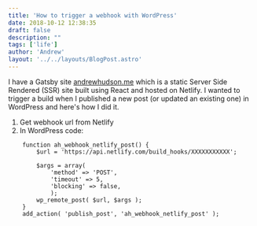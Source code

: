 ```yaml
---
title: 'How to trigger a webhook with WordPress'
date: 2018-10-12 12:38:35
draft: false
description: ""
tags: ['life']
author: 'Andrew'
layout: '../../layouts/BlogPost.astro'
---
```


I have a Gatsby site [andrewhudson.me](http://andrewhudson.me) which is a static Server Side Rendered (SSR) site built using React and hosted on Netlify. I wanted to trigger a build when I published a new post (or updated an existing one) in WordPress and here's how I did it.

1.  Get webhook url from Netlify
2.  In WordPress code:

```
    function ah_webhook_netlify_post() {
    	$url = 'https://api.netlify.com/build_hooks/XXXXXXXXXXX';

    	$args =	array(
    		'method' => 'POST',
    		'timeout' => 5,
    		'blocking' => false,
            );
    	wp_remote_post( $url, $args );
    }
    add_action( 'publish_post', 'ah_webhook_netlify_post' );
```
